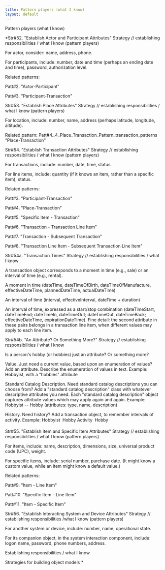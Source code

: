 ```yaml
---
title: Pattern players (what I know)
layout: default
---
```




Pattern players (what I know)


*Str#52. &quot;Establish Actor and Participant Attributes&quot; Strategy //
establishing responsibilities / what I know (pattern players) 

 For actor, consider: name, address, phone. 

 For participants, include: number, date and time (perhaps an ending date and time),
password, authorization level. 

Related patterns: 

Patt#2. &quot;Actor-Participant&quot; 

Patt#3. &quot;Participant-Transaction&quot; 

Str#53. &quot;Establish Place Attributes&quot; Strategy // establishing
responsibilities / what I know (pattern players) 

 For location, include: number, name, address (perhaps latitude, longitude,
altitude). 

Related pattern: Patt#4._4_Place_Transaction_Pattern_transaction_patterns
&quot;Place-Transaction&quot; 

Str#54. &quot;Establish Transaction Attributes&quot; Strategy // establishing
responsibilities / what I know (pattern players) 

 For transactions, include: number, date, time, status. 

 For line items, include: quantity (if it knows an item, rather than a specific item),
status. 

Related patterns: 

Patt#3. &quot;Participant-Transaction&quot; 

Patt#4. &quot;Place-Transaction&quot; 

Patt#5. &quot;Specific Item - Transaction&quot; 

Patt#6. &quot;Transaction - Transaction Line
Item&quot; 

Patt#7. &quot;Transaction - Subsequent
Transaction&quot; 

Patt#8. &quot;Transaction Line Item - Subsequent
Transaction Line Item&quot; 

Str#54a. &quot;Transaction Times&quot; Strategy // establishing responsibilities /
what I know 

 A transaction object corresponds to a moment in time (e.g., sale) or an interval
of time (e.g., rental). 

 A moment in time (dateTime, dateTimeOfBirth, dateTimeOfManufacture,
effectiveDateTime, plannedDateTime, actualDateTime) 

 An interval of time (interval, effectiveInterval, dateTime + duration) 

 An interval of time, expressed as a start/stop combination (dateTimeStart,
dateTimeEnd; dateTimeIn, dateTimeOut; dateTimeOut, dateTimeBack; effectiveDateTime,
expirationDateTime). Fine detail: the second attribute in these pairs belongs in a
transaction line item, when different values may apply to each line item. 

Str#54b. &quot;An Attribute? Or Something More?&quot; Strategy // establishing
responsibilities / what I know 

 Is a person's hobby (or hobbies) just an attribute? Or something more? 

 Value. Just need a current value, based upon an enumeration of values? Add an
attribute. Describe the enumeration of values in text. Example: Hobbyist, with a
&quot;hobbies&quot; attribute 

 Standard Catalog Description. Need standard catalog descriptions you can choose from?
Add a &quot;standard catalog description&quot; class with whatever descriptive attributes
you need. Each &quot;standard catalog description&quot; object captures attribute values
which may apply again and again. Example: Hobbyist -- Hobby (attributes: type, name,
description) 

 History. Need history? Add a transaction object, to remember intervals of activity.
Example: Hobbyist &#150; Hobby Activity &#150; Hobby 

Str#55. &quot;Establish Item and Specific Item Attributes&quot; Strategy //
establishing responsibilities / what I know (pattern players) 

 For items, include: name, description, dimensions, size, universal product code
(UPC), weight. 

 For specific items, include: serial number, purchase date. (It might know a custom
value, while an item might know a default value.) 

Related patterns: 

Patt#9. &quot;Item - Line Item&quot; 

Patt#10. &quot;Specific Item - Line Item&quot; 

Patt#11. &quot;Item - Specific Item&quot; 

Str#56. &quot;Establish Interacting System and Device Attributes&quot; Strategy //
establishing responsibilities /what I know (pattern players) 

 For another system or device, include: number, name, operational state. 

 For its companion object, in the system interaction component, include: logon name,
password, phone numbers, address. 

Establishing responsibilities / what I know

Strategies for building object models
*
